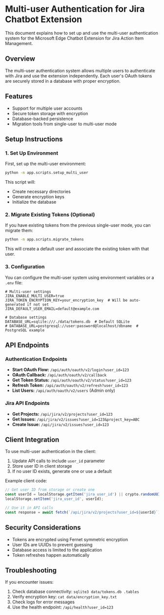 # Multi-user Authentication for Jira Chatbot Extension

This document explains how to set up and use the multi-user authentication system for the Microsoft Edge Chatbot Extension for Jira Action Item Management.

## Overview

The multi-user authentication system allows multiple users to authenticate with Jira and use the extension independently. Each user's OAuth tokens are securely stored in a database with proper encryption.

## Features

- Support for multiple user accounts
- Secure token storage with encryption
- Database-backed persistence
- Migration tools from single-user to multi-user mode

## Setup Instructions

### 1. Set Up Environment

First, set up the multi-user environment:

```bash
python -m app.scripts.setup_multi_user
```

This script will:
- Create necessary directories
- Generate encryption keys
- Initialize the database

### 2. Migrate Existing Tokens (Optional)

If you have existing tokens from the previous single-user mode, you can migrate them:

```bash
python -m app.scripts.migrate_tokens
```

This will create a default user and associate the existing token with that user.

### 3. Configuration

You can configure the multi-user system using environment variables or a `.env` file:

```
# Multi-user settings
JIRA_ENABLE_MULTI_USER=true
JIRA_TOKEN_ENCRYPTION_KEY=your_encryption_key  # Will be auto-generated if not set
JIRA_DEFAULT_USER_EMAIL=default@example.com

# Database settings
DATABASE_URL=sqlite:///./data/tokens.db  # Default SQLite
# DATABASE_URL=postgresql://user:password@localhost/dbname  # PostgreSQL example
```

## API Endpoints

### Authentication Endpoints

- **Start OAuth Flow:** `/api/auth/oauth/v2/login?user_id=123`
- **OAuth Callback:** `/api/auth/oauth/v2/callback`
- **Get Token Status:** `/api/auth/oauth/v2/status?user_id=123`
- **Refresh Token:** `/api/auth/oauth/v2/refresh?user_id=123`
- **List Users:** `/api/auth/oauth/v2/users` (Admin only)

### Jira API Endpoints

- **Get Projects:** `/api/jira/v2/projects?user_id=123`
- **Get Issues:** `/api/jira/v2/issues?user_id=123&project_key=ABC`
- **Create Issue:** `/api/jira/v2/issues?user_id=123`

## Client Integration

To use multi-user authentication in the client:

1. Update API calls to include `user_id` parameter
2. Store user ID in client storage
3. If no user ID exists, generate one or use a default

Example client code:

```javascript
// Get user ID from storage or create one
const userId = localStorage.getItem('jira_user_id') || crypto.randomUUID();
localStorage.setItem('jira_user_id', userId);

// Use it in API calls
const response = await fetch(`/api/jira/v2/projects?user_id=${userId}`);
```

## Security Considerations

- Tokens are encrypted using Fernet symmetric encryption
- User IDs are UUIDs to prevent guessing
- Database access is limited to the application
- Token refreshes happen automatically

## Troubleshooting

If you encounter issues:

1. Check database connectivity: `sqlite3 data/tokens.db .tables`
2. Verify encryption key: `cat data/encryption_key.txt`
3. Check logs for error messages
4. Use the health endpoint: `/api/health?user_id=123`
